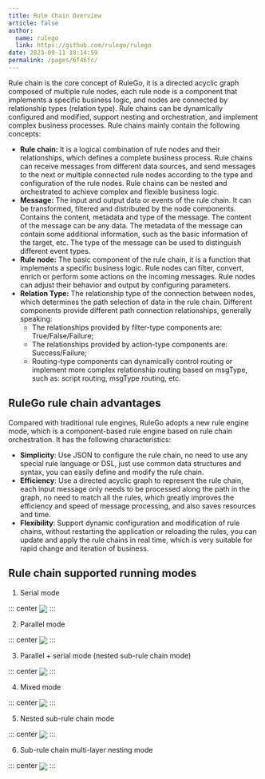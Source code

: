 ```yaml
---
title: Rule Chain Overview
article: false
author: 
  name: rulego
  link: https://github.com/rulego/rulego
date: 2023-09-11 18:14:59
permalink: /pages/6f46fc/
---
```


Rule chain is the core concept of RuleGo, it is a directed acyclic graph composed of multiple rule nodes, each rule node is a component that implements a specific business logic, and nodes are connected by relationship types (relation type). Rule chains can be dynamically configured and modified, support nesting and orchestration, and implement complex business processes.
Rule chains mainly contain the following concepts:

- **Rule chain:** It is a logical combination of rule nodes and their relationships, which defines a complete business process. Rule chains can receive messages from different data sources, and send messages to the next or multiple connected rule nodes according to the type and configuration of the rule nodes. Rule chains can be nested and orchestrated to achieve complex and flexible business logic.
- **Message:** The input and output data or events of the rule chain. It can be transformed, filtered and distributed by the node components. Contains the content, metadata and type of the message. The content of the message can be any data. The metadata of the message can contain some additional information, such as the basic information of the target, etc. The type of the message can be used to distinguish different event types.
- **Rule node:** The basic component of the rule chain, it is a function that implements a specific business logic. Rule nodes can filter, convert, enrich or perform some actions on the incoming messages. Rule nodes can adjust their behavior and output by configuring parameters.
- **Relation Type:** The relationship type of the connection between nodes, which determines the path selection of data in the rule chain. Different components provide different path connection relationships, generally speaking:
  - The relationships provided by filter-type components are: True/False/Failure;
  - The relationships provided by action-type components are: Success/Failure;
  - Routing-type components can dynamically control routing or implement more complex relationship routing based on msgType, such as: script routing, msgType routing, etc.

## RuleGo rule chain advantages

Compared with traditional rule engines, RuleGo adopts a new rule engine mode, which is a component-based rule engine based on rule chain orchestration. It has the following characteristics:

- **Simplicity**: Use JSON to configure the rule chain, no need to use any special rule language or DSL, just use common data structures and syntax, you can easily define and modify the rule chain.
- **Efficiency**: Use a directed acyclic graph to represent the rule chain, each input message only needs to be processed along the path in the graph, no need to match all the rules, which greatly improves the efficiency and speed of message processing, and also saves resources and time.
- **Flexibility**: Support dynamic configuration and modification of rule chains, without restarting the application or reloading the rules, you can update and apply the rule chains in real time, which is very suitable for rapid change and iteration of business.

## Rule chain supported running modes

1. Serial mode

::: center
<img align="center" src="/img/chain/1.png"/>
:::

2. Parallel mode

::: center
<img align="center" src="/img/chain/2.png"/>
:::

3. Parallel + serial mode (nested sub-rule chain mode)

::: center
<img align="center" src="/img/chain/3.png"/>
:::

4. Mixed mode

::: center
<img align="center" src="/img/chain/4.png"/>
:::

5. Nested sub-rule chain mode

::: center
<img align="center" src="/img/chain/5.png"/>
:::

6. Sub-rule chain multi-layer nesting mode

::: center
<img align="center" src="/img/chain/6.png"/>
:::